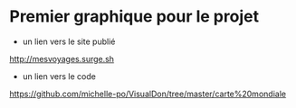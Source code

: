 #  Premier graphique pour le projet

- un lien vers le site publié

http://mesvoyages.surge.sh

- un lien vers le code

https://github.com/michelle-po/VisualDon/tree/master/carte%20mondiale

